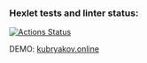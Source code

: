 ### Hexlet tests and linter status:

[![Actions Status](https://github.com/kirillku/devops-for-programmers-project-76/actions/workflows/hexlet-check.yml/badge.svg)](https://github.com/kirillku/devops-for-programmers-project-76/actions)

DEMO: [kubryakov.online](http://kubryakov.online/)
